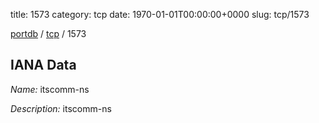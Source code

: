 title: 1573
category: tcp
date: 1970-01-01T00:00:00+0000
slug: tcp/1573

[portdb](/) / [tcp](/category/tcp.html) / 1573


## IANA Data

_Name:_ itscomm-ns

_Description:_ itscomm-ns

